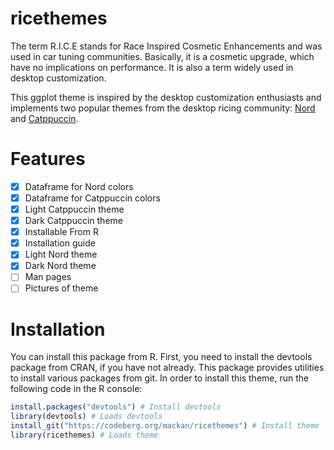 # ricethemes

The term R.I.C.E stands for Race Inspired Cosmetic Enhancements and was used in
car tuning communities. Basically, it is a cosmetic upgrade, which have no 
implications on performance. It is also a term widely used in desktop
customization. 

This ggplot theme is inspired by the desktop customization enthusiasts and
implements two popular themes from the desktop ricing community:
[Nord](https://www.nordtheme.com/) and
[Catppuccin](https://github.com/catppuccin/catppuccin).

# Features

- [x] Dataframe for Nord colors
- [x] Dataframe for Catppuccin colors
- [x] Light Catppuccin theme
- [x] Dark Catppuccin theme
- [x] Installable From R
- [x] Installation guide
- [x] Light Nord theme
- [x] Dark Nord theme
- [ ] Man pages
- [ ] Pictures of theme

# Installation

You can install this package from R. First, you need to install the devtools
package from CRAN, if you have not already. This package provides utilities
to install various packages from git. In order to install this theme, run
the following code in the R console:

```R
install.packages("devtools") # Install devtools
library(devtools) # Loads devtools
install_git("https://codeberg.org/mackan/ricethemes") # Install theme
library(ricethemes) # Loads theme
```
